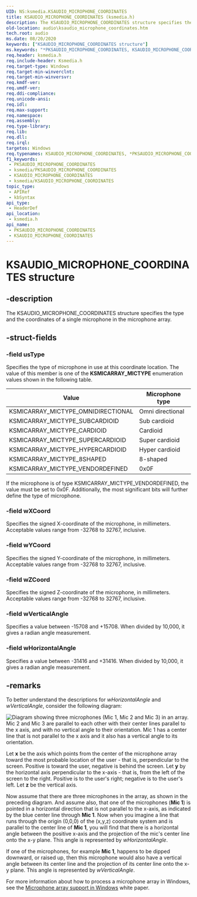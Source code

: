 ```yaml
---
UID: NS:ksmedia.KSAUDIO_MICROPHONE_COORDINATES
title: KSAUDIO_MICROPHONE_COORDINATES (ksmedia.h)
description: The KSAUDIO_MICROPHONE_COORDINATES structure specifies the type and the coordinates of a single microphone in the microphone array.
old-location: audio\ksaudio_microphone_coordinates.htm
tech.root: audio
ms.date: 08/20/2020
keywords: ["KSAUDIO_MICROPHONE_COORDINATES structure"]
ms.keywords: "*PKSAUDIO_MICROPHONE_COORDINATES, KSAUDIO_MICROPHONE_COORDINATES, KSAUDIO_MICROPHONE_COORDINATES structure [Audio Devices], PKSAUDIO_MICROPHONE_COORDINATES, PKSAUDIO_MICROPHONE_COORDINATES structure pointer [Audio Devices], aud-prop_85a5f68f-13f2-4465-bb16-4d30e9c9d731.xml, audio.ksaudio_microphone_coordinates, ksmedia/KSAUDIO_MICROPHONE_COORDINATES, ksmedia/PKSAUDIO_MICROPHONE_COORDINATES"
req.header: ksmedia.h
req.include-header: Ksmedia.h
req.target-type: Windows
req.target-min-winverclnt: 
req.target-min-winversvr: 
req.kmdf-ver: 
req.umdf-ver: 
req.ddi-compliance: 
req.unicode-ansi: 
req.idl: 
req.max-support: 
req.namespace: 
req.assembly: 
req.type-library: 
req.lib: 
req.dll: 
req.irql: 
targetos: Windows
req.typenames: KSAUDIO_MICROPHONE_COORDINATES, *PKSAUDIO_MICROPHONE_COORDINATES
f1_keywords:
 - PKSAUDIO_MICROPHONE_COORDINATES
 - ksmedia/PKSAUDIO_MICROPHONE_COORDINATES
 - KSAUDIO_MICROPHONE_COORDINATES
 - ksmedia/KSAUDIO_MICROPHONE_COORDINATES
topic_type:
 - APIRef
 - kbSyntax
api_type:
 - HeaderDef
api_location:
 - ksmedia.h
api_name:
 - PKSAUDIO_MICROPHONE_COORDINATES
 - KSAUDIO_MICROPHONE_COORDINATES
---
```


# KSAUDIO_MICROPHONE_COORDINATES structure


## -description

The KSAUDIO_MICROPHONE_COORDINATES structure specifies the type and the coordinates of a single microphone in the microphone array.

## -struct-fields

### -field usType

Specifies the type of microphone in use at this coordinate location. The value of this member is one of the **KSMICARRAY_MICTYPE** enumeration values shown in the following table.

| Value | Microphone type |
|--|--|
| KSMICARRAY_MICTYPE_OMNIDIRECTIONAL | Omni directional |
| KSMICARRAY_MICTYPE_SUBCARDIOID | Sub cardioid |
| KSMICARRAY_MICTYPE_CARDIOID | Cardioid |
| KSMICARRAY_MICTYPE_SUPERCARDIOID | Super cardioid |
| KSMICARRAY_MICTYPE_HYPERCARDIOID | Hyper cardioid |
| KSMICARRAY_MICTYPE_8SHAPED | 8-shaped |
| KSMICARRAY_MICTYPE_VENDORDEFINED | 0x0F |

If the microphone is of type KSMICARRAY_MICTYPE_VENDORDEFINED, the value must be set to 0x0F. Additionally, the most significant bits will further define the type of microphone.

### -field wXCoord

Specifies the signed X-coordinate of the microphone, in millimeters. Acceptable values range from -32768 to 32767, inclusive.

### -field wYCoord

Specifies the signed Y-coordinate of the microphone, in millimeters. Acceptable values range from -32768 to 32767, inclusive.

### -field wZCoord

Specifies the signed Z-coordinate of the microphone, in millimeters. Acceptable values range from -32768 to 32767, inclusive.

### -field wVerticalAngle

Specifies a value between -15708 and +15708.  When divided by 10,000, it gives a radian angle measurement.

### -field wHorizontalAngle

Specifies a value between -31416 and +31416.  When divided by 10,000, it gives a radian angle measurement.

## -remarks

To better understand the descriptions for *wHorizontalAngle*  and *wVerticalAngle*, consider the following diagram:

![Diagram showing three microphones (Mic 1, Mic 2 and Mic 3) in an array. Mic 2 and Mic 3 are parallel to each other with their center lines parallel to the x axis, and with no vertical angle to their orientation. Mic 1  has a center line that is not parallel to the x axis and it also has a vertical angle to its orientation.](../images/audio-micarrayangles.png)

Let **x** be the axis which points from the center of the microphone array toward the most probable location of the user - that is, perpendicular to the screen.  Positive is toward the user, negative is behind the screen. Let **y** by the horizontal axis perpendicular to the x-axis - that is, from the left of the screen to the right.  Positive is to the user's right; negative is to the user's left. Let **z** be the vertical axis.

Now assume that there are three microphones in the array, as shown in the preceding diagram. And assume also, that one of the microphones (**Mic 1**) is pointed in a horizontal direction that is not parallel to the x-axis, as indicated by the blue center line through **Mic 1**. Now when you imagine a line that runs through the origin (0,0,0) of the (x,y,z) coordinate system and is parallel to the center line of **Mic 1**, you will find that there is a horizontal angle between the positive x-axis and the projection of the mic's center line onto the x-y plane. This angle is represented by *wHorizontalAngle*.

If one of the microphones, for example **Mic 1**, happens to be dipped downward, or raised up, then this microphone would also have a vertical angle between its center line and the projection of its center line onto the x-y plane. This angle is represented by *wVerticalAngle*.

For more information about how to process a microphone array in Windows, see the [Microphone array support in Windows](/previous-versions/windows/hardware/design/dn613960(v=vs.85)) white paper.

